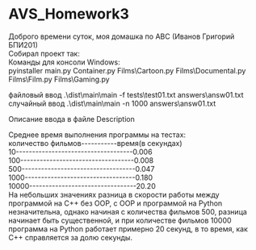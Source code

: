 # AVS_Homework3
Доброго времени суток, моя домашка по АВС (Иванов Григорий БПИ201)                                                    
Cобирал проект так:                                               
Команды для консоли Windows:                                                
pyinstaller main.py Container.py Films\Cartoon.py Films\Documental.py Films\Film.py Films\Gaming.py  

файловый ввод  .\dist\main\main -f tests\test01.txt answers\answ01.txt                                                                 
случайный ввод  .\dist\main\main -n 1000 answers\answ01.txt                                                                 

Описание ввода в файле Description

Среднее время выполнения программы на тестах:                                                           
количество фильмов-----------время(в секундах)                                        
10------------------------------------0.006                
100-----------------------------------0.008                        
500-----------------------------------0.047                                                                                    
1000----------------------------------0.180                                                                                                         
10000---------------------------------20.20                                                                                              
На небольших значениях разница в скорости работы между программой на С++ без OOP, с OOP и  программой на Python незначительна, однако начиная с количества фильмов 500, разница начинает быть существенной, и при количестве фильмов 10000 программа на Python работает примерно 20 секунд, в то время, как C++ справляется за долю секунды.
